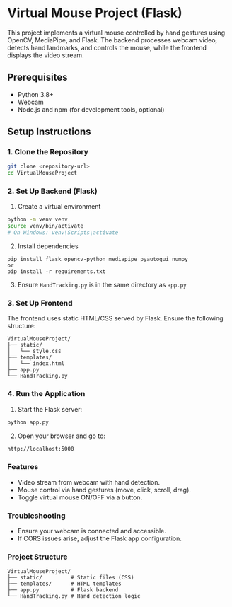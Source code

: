 # Virtual Mouse Project (Flask)

This project implements a virtual mouse controlled by hand gestures using OpenCV, MediaPipe, and Flask. The backend processes webcam video, detects hand landmarks, and controls the mouse, while the frontend displays the video stream.

## Prerequisites
- Python 3.8+
- Webcam
- Node.js and npm (for development tools, optional)

## Setup Instructions

### 1. Clone the Repository
```bash
git clone <repository-url>
cd VirtualMouseProject
```
### 2. Set Up Backend (Flask)
1. Create a virtual environment
```bash
python -m venv venv
source venv/bin/activate  
# On Windows: venv\Scripts\activate
```

2. Install dependencies
```
pip install flask opencv-python mediapipe pyautogui numpy
or
pip install -r requirements.txt
```

3. Ensure `HandTracking.py` is in the same directory as `app.py`

### 3. Set Up Frontend
The frontend uses static HTML/CSS served by Flask. Ensure the following structure:

```
VirtualMouseProject/
├── static/
│   └── style.css
├── templates/
│   └── index.html
├── app.py
└── HandTracking.py
```

### 4. Run the Application
1. Start the Flask server:
```bash
python app.py
```
2. Open your browser and go to:
```bash
http://localhost:5000
```

### Features
- Video stream from webcam with hand detection.
- Mouse control via hand gestures (move, click, scroll, drag).
- Toggle virtual mouse ON/OFF via a button.
### Troubleshooting
- Ensure your webcam is connected and accessible.
- If CORS issues arise, adjust the Flask app configuration.

### Project Structure
```
VirtualMouseProject/
├── static/         # Static files (CSS)
├── templates/      # HTML templates
├── app.py          # Flask backend
└── HandTracking.py # Hand detection logic
```